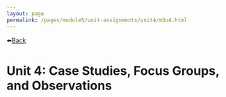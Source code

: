 ```yaml
---
layout: page
permalink: /pages/module5/unit-assignments/unit4/m5u4.html
---
```


⬅️[Back](/pages/module5.html)

# Unit 4: Case Studies, Focus Groups, and Observations

